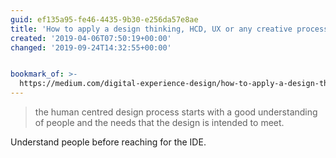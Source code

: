 ```yaml
---
guid: ef135a95-fe46-4435-9b30-e256da57e8ae
title: 'How to apply a design thinking, HCD, UX or any creative process from scratch'
created: '2019-04-06T07:50:19+00:00'
changed: '2019-09-24T14:32:55+00:00'


bookmark_of: >-
  https://medium.com/digital-experience-design/how-to-apply-a-design-thinking-hcd-ux-or-any-creative-process-from-scratch-b8786efbf812
---
```


> the human centred design process starts with a good understanding of people and the needs that the design is intended to meet. 

Understand people before reaching for the IDE.
